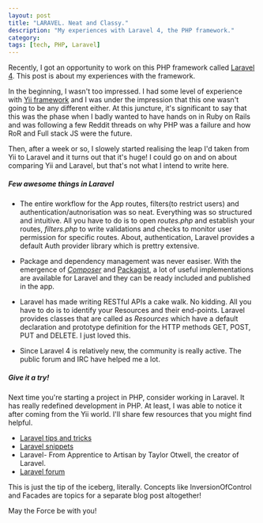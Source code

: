 ```yaml
---
layout: post
title: "LARAVEL. Neat and Classy."
description: "My experiences with Laravel 4, the PHP framework."
category:
tags: [tech, PHP, Laravel]
---
```


Recently, I got an opportunity to work on this PHP framework called [Laravel 4](http://laravel.com). This post is about my experiences with the framework.

In the beginning, I wasn't too impressed. I had some level of experience with [Yii framework](http://www.yiiframework.com) and I was under the impression that this one wasn't going to be any different either. At this juncture, it's significant to say that this was the phase when I badly wanted to have hands on in Ruby on Rails and was following a few Reddit threads on why PHP was a failure and how RoR and Full stack JS were the future. 

Then, after a week or so, I slowely started realising the leap I'd taken from Yii to Laravel and it turns out that it's huge! I could go on and on about comparing Yii and Laravel, but that's not what I intend to write here.

##### Few awesome things in Laravel

* The entire workflow for the App routes, filters(to restrict users) and authentication/autnorisation was so neat. Everything was so structured and intuitive. All you have to do is to open *routes.php* and establish your routes, *filters.php* to write validations and checks to monitor user permission for specific routes. About, authentication, Laravel provides a default Auth provider library which is prettry extensive. 

* Package and dependency management was never easiser. With the emergence of *[Composer](http://getcomposer.com)* and [Packagist](packagiinst.org), a lot of useful implementations are available for Laravel and they can be ready included and published in the app.

* Laravel has made writing RESTful APIs a cake walk. No kidding. All you have to do is to identify your Resources and their end-points. Laravel provides classes that are called as *Resources* which have a default declaration and prototype definition for the HTTP methods GET, POST, PUT and DELETE. I just loved this.

* Since Laravel 4 is relatively new, the community is really active. The public forum and IRC have helped me a lot. 

##### Give it a try!

Next time you're starting a project in PHP, consider working in Laravel. It has really redefined development in PHP. At least, I was able to notice it after coming from the Yii world. I'll share few resources that you might find helpful.

* [Laravel tips and tricks](http://laravel-tricks.com)
* [Laravel snippets](http://laravelsnippets.com)
* Laravel- From Apprentice to Artisan by Taylor Otwell, the creator of Laravel.
* [Laravel forum](http://laravel.io)

This is just the tip of the iceberg, literally. Concepts like InversionOfControl and Facades are topics for a separate blog post altogether!  

May the Force be with you!
